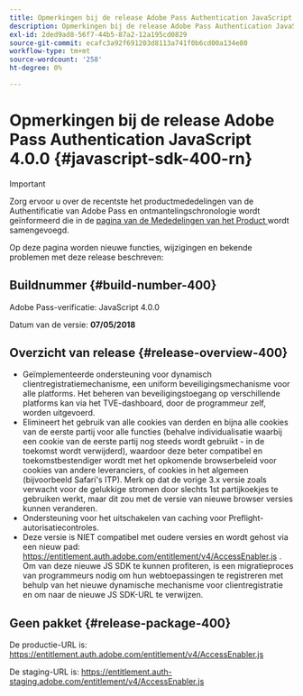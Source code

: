 ```yaml
---
title: Opmerkingen bij de release Adobe Pass Authentication JavaScript 4.0.0
description: Opmerkingen bij de release Adobe Pass Authentication JavaScript 4.0.0
exl-id: 2ded9ad8-56f7-44b5-87a2-12a195cd0829
source-git-commit: ecafc3a92f691203d8113a741f0b6cd00a134e80
workflow-type: tm+mt
source-wordcount: '258'
ht-degree: 0%

---
```


# Opmerkingen bij de release Adobe Pass Authentication JavaScript 4.0.0 {#javascript-sdk-400-rn}

>[!IMPORTANT]
>
> Zorg ervoor u over de recentste het productmededelingen van de Authentificatie van Adobe Pass en ontmantelingschronologie wordt geïnformeerd die in de [ pagina van de Mededelingen van het Product ](/help/authentication/product-announcements.md) wordt samengevoegd.

Op deze pagina worden nieuwe functies, wijzigingen en bekende problemen met deze release beschreven:

## Buildnummer {#build-number-400}

Adobe Pass-verificatie: JavaScript 4.0.0

Datum van de versie: **07/05/2018**

## Overzicht van release {#release-overview-400}

* Geïmplementeerde ondersteuning voor dynamisch clientregistratiemechanisme, een uniform beveiligingsmechanisme voor alle platforms. Het beheren van beveiligingstoegang op verschillende platforms kan via het TVE-dashboard, door de programmeur zelf, worden uitgevoerd.
* Elimineert het gebruik van alle cookies van derden en bijna alle cookies van de eerste partij voor alle functies (behalve individualisatie waarbij een cookie van de eerste partij nog steeds wordt gebruikt - in de toekomst wordt verwijderd), waardoor deze beter compatibel en toekomstbestendiger wordt met het opkomende browserbeleid voor cookies van andere leveranciers, of cookies in het algemeen (bijvoorbeeld Safari&#39;s ITP). Merk op dat de vorige 3.x versie zoals verwacht voor de gelukkige stromen door slechts 1st partijkoekjes te gebruiken werkt, maar dit zou met de versie van nieuwe browser versies kunnen veranderen.
* Ondersteuning voor het uitschakelen van caching voor Preflight-autorisatiecontroles.
* Deze versie is NIET compatibel met oudere versies en wordt gehost via een nieuw pad: https://entitlement.auth.adobe.com/entitlement/v4/AccessEnabler.js . Om van deze nieuwe JS SDK te kunnen profiteren, is een migratieproces van programmeurs nodig om hun webtoepassingen te registreren met behulp van het nieuwe dynamische mechanisme voor clientregistratie en om naar de nieuwe JS SDK-URL te verwijzen.

## Geen pakket {#release-package-400}

De productie-URL is: https://entitlement.auth.adobe.com/entitlement/v4/AccessEnabler.js

De staging-URL is: https://entitlement.auth-staging.adobe.com/entitlement/v4/AccessEnabler.js
